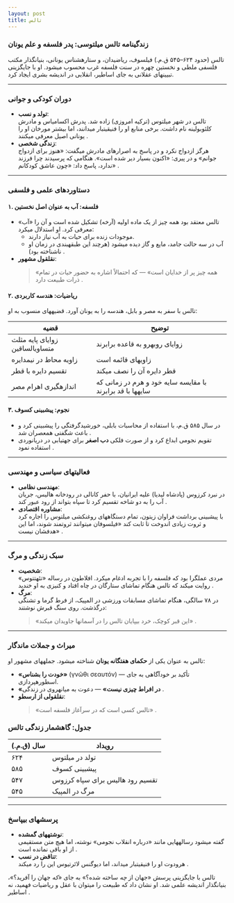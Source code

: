 ```yaml
---
layout: post
title: تالس
---
```


### زندگینامه تالس میلتوسی: پدر فلسفه و علم یونان  
تالس (حدود ۶۲۴–۵۴۵ ق.م.) فیلسوف، ریاضیدان، و ستارهشناس یونانی، بنیانگذار مکتب فلسفی ملطی و نخستین چهره در سنت فلسفه غرب محسوب میشود. او با جایگزینی تبیینهای عقلانی به جای اساطیر، انقلابی در اندیشه بشری ایجاد کرد.  

---

### **دوران کودکی و جوانی**  
- **تولد و نسب**:  
  تالس در شهر میلتوس (ترکیه امروزی) زاده شد. پدرش اکسامیاس و مادرش کلئوبولینه نام داشت. برخی منابع او را فنیقیتبار میدانند، اما بیشتر مورخان او را یونانی اصیل معرفی میکنند .  
- **زندگی شخصی**:  
  هرگز ازدواج نکرد و در پاسخ به اصرارهای مادرش میگفت: «هنوز برای ازدواج جوانم» و در پیری: «اکنون بسیار دیر شده است». هنگامی که پرسیدند چرا فرزند ندارد، پاسخ داد: «چون عاشق کودکانم» .  

---

### **دستاوردهای علمی و فلسفی**  
#### **۱. فلسفه: آب به عنوان اصل نخستین**  
- تالس معتقد بود همه چیز از یک ماده اولیه (آرخه) تشکیل شده است و آن را «آب» معرفی کرد. او استدلال میکرد:  
  - موجودات زنده برای حیات به آب نیاز دارند.  
  - آب در سه حالت جامد، مایع و گاز دیده میشود (هرچند این طبقهبندی در زمان او ناشناخته بود) .  
- **نقلقول مشهور**:  
  > «همه چیز پر از خدایان است» — که احتمالاً اشاره به حضور حیات در تمام ذرات طبیعت دارد .  

#### **۲. ریاضیات: هندسه کاربردی**  
تالس با سفر به مصر و بابل، هندسه را به یونان آورد. قضیههای منسوب به او:  

| **قضیه** | **توضیح** |  
|----------|-----------|  
| زوایای پایه مثلث متساویالساقین | زوایای روبهرو به قاعده برابرند |  
| زاویه محاط در نیمدایره | زاویهای قائمه است |  
| تقسیم دایره با قطر | قطر دایره آن را نصف میکند |  
| اندازهگیری اهرام مصر | با مقایسه سایه خود و هرم در زمانی که سایهها با قد برابرند |   

#### **۳. نجوم: پیشبینی کسوف**  
- در سال ۵۸۵ ق.م، با استفاده از محاسبات بابلی، خورشیدگرفتگی را پیشبینی کرد و باعث شگفتی همعصران شد .  
- تقویم نجومی ابداع کرد و از صورت فلکی **دب اصغر** برای جهتیابی در دریانوردی استفاده نمود .  

---

### **فعالیتهای سیاسی و مهندسی**  
- **مهندسی نظامی**:  
  در نبرد کرزوس (پادشاه لیدیا) علیه ایرانیان، با حفر کانالی در رودخانه هالیس، جریان آب را به دو شاخه تقسیم کرد تا سپاه بتواند از رود عبور کند .  
- **مشاوره اقتصادی**:  
  با پیشبینی برداشت فراوان زیتون، تمام دستگاههای روغنکشی میلتوس را اجاره کرد و ثروت زیادی اندوخت تا ثابت کند «فیلسوفان میتوانند ثروتمند شوند، اما این هدفشان نیست» .  

---

### **سبک زندگی و مرگ**  
- **شخصیت**:  
  مردی عملگرا بود که فلسفه را با تجربه ادغام میکرد. افلاطون در رساله «تئهتتوس» روایت میکند که تالس هنگام تماشای ستارگان در چاه افتاد و کنیزی به او خندید .  
- **مرگ**:  
  در ۷۸ سالگی، هنگام تماشای مسابقات ورزشی در المپیک، از فرط گرما و تشنگی درگذشت. روی سنگ قبرش نوشتند:  
  > «این قبر کوچک، خرد بیپایان تالس را در آسمانها جاویدان میکند» .  

---

### **میراث و جملات ماندگار**  
تالس به عنوان یکی از **حکمای هفتگانه یونان** شناخته میشود. جملههای مشهور او:  
- **«خودت را بشناس»** (γνῶθι σεαυτόν) — تأکید بر خودآگاهی به جای اسطورهپردازی.  
- **«در افراط چیزی نیست»** — دعوت به میانهروی در زندگی .  
- **نقلقولی از ارسطو**:  
  > «تالس کسی است که در سرآغاز فلسفه است» .  

### **جدول: گاهشمار زندگی تالس**  
| **سال (ق.م.)** | **رویداد** |  
|----------------|------------|  
| ۶۲۴ | تولد در میلتوس |  
| ۵۸۵ | پیشبینی کسوف |  
| ۵۴۷ | تقسیم رود هالیس برای سپاه کرزوس |  
| ۵۴۵ | مرگ در المپیک |  

---

### **پرسشهای بیپاسخ**  
- **نوشتههای گمشده**:  
  گفته میشود رسالههایی مانند «درباره انقلاب نجومی» نوشته، اما هیچ متن مستقیمی از او باقی نمانده است .  
- **تناقض در نسب**:  
  هرودوت او را فنیقیتبار میداند، اما دیوگنس لائرتیوس این را رد میکند .  

تالس با جایگزینی پرسش «جهان از *چه* ساخته شده؟» به جای «*که* جهان را آفرید؟»، بنیانگذار اندیشه علمی شد. او نشان داد که طبیعت را میتوان با عقل و ریاضیات فهمید، نه اساطیر .

